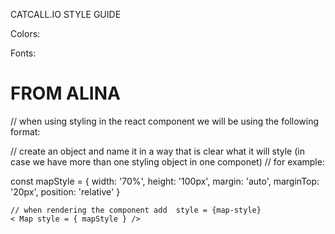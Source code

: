 CATCALL.IO STYLE GUIDE

Colors:

Fonts:

# FROM ALINA

// when using styling in the react component we will be using the following format:

// create an object and name it in a way that is clear what it will style (in case we have more than one styling object in one componet)
// for example:

const mapStyle = {
width: '70%',
height: '100px',
margin: 'auto',
marginTop: '20px',
position: 'relative'
}

    // when rendering the component add  style = {map-style}
    < Map style = { mapStyle } />
